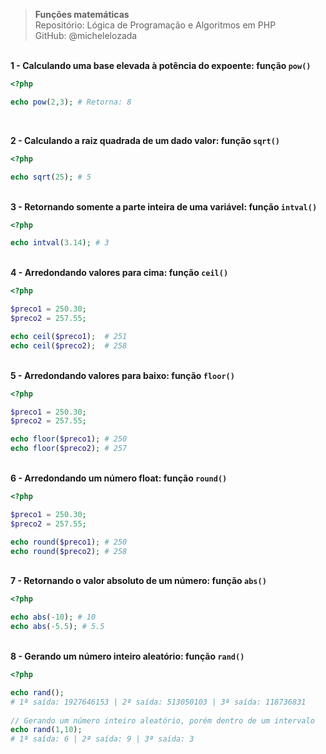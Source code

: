 > **Funções matemáticas**     
> Repositório: Lógica de Programação e Algoritmos em PHP   
> GitHub: @michelelozada
&nbsp;
     
&nbsp;    
**1 - Calculando uma base elevada à potência do expoente: função `pow()`**
```php	
<?php 

echo pow(2,3); # Retorna: 8
```	
&nbsp;
&nbsp;  
		
**2 - Calculando a raiz quadrada de um dado valor: função `sqrt()`**
```php	
<?php 

echo sqrt(25); # 5
```
&nbsp;
&nbsp;  
**3 - Retornando somente a parte inteira de uma variável: função `intval()`**
```php	
<?php 

echo intval(3.14); # 3
```	
&nbsp;
&nbsp;  
**4 - Arredondando valores para cima: função `ceil()`**  
```php	
<?php 

$preco1 = 250.30;
$preco2 = 257.55;

echo ceil($preco1);  # 251
echo ceil($preco2);  # 258
```
&nbsp;
&nbsp;  
**5 - Arredondando valores para baixo: função `floor()`** 
```php	
<?php 

$preco1 = 250.30;
$preco2 = 257.55;

echo floor($preco1); # 250
echo floor($preco2); # 257
```	
&nbsp;
&nbsp;  
**6 - Arredondando um número float: função `round()`**
```php	
<?php 

$preco1 = 250.30;
$preco2 = 257.55;

echo round($preco1); # 250
echo round($preco2); # 258
```	
&nbsp;
&nbsp;  
**7 - Retornando o valor absoluto de um número: função `abs()`**
```php	
<?php 

echo abs(-10); # 10
echo abs(-5.5); # 5.5
```		
&nbsp;
&nbsp;  
**8 - Gerando um número inteiro aleatório: função `rand()`**
```php	
<?php 

echo rand();
# 1ª saída: 1927646153 | 2ª saída: 513050103 | 3ª saída: 118736831
		
// Gerando um número inteiro aleatório, porém dentro de um intervalo
echo rand(1,10);
# 1ª saída: 6 | 2ª saída: 9 | 3ª saída: 3
```